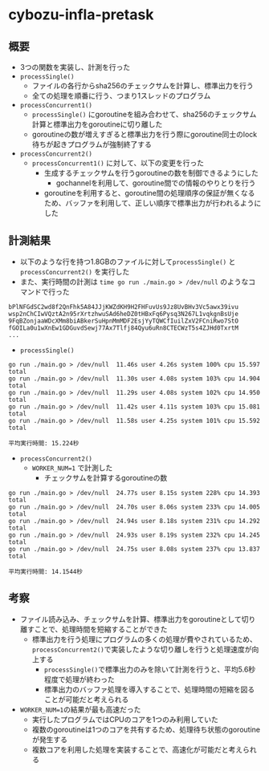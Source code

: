 # cybozu-infla-pretask

## 概要
- 3つの関数を実装し、計測を行った
- `processSingle()`
  - ファイルの各行からsha256のチェックサムを計算し、標準出力を行う
  - 全ての処理を順番に行う、つまり1スレッドのプログラム
- `processConcurrent1()`
  - `processSingle()` にgoroutineを組み合わせて、sha256のチェックサム計算と標準出力をgoroutineに切り離した
  - goroutineの数が増えすぎると標準出力を行う際にgoroutine同士のlock待ちが起きプログラムが強制終了する
- `processConcurrent2()`
  - `processConcurrent1()` に対して、以下の変更を行った
    - 生成するチェックサムを行うgoroutineの数を制御できるようにした
      - gochannelを利用して、goroutine間での情報のやりとりを行う
    - goroutineを利用すると、goroutine間の処理順序の保証が無くなるため、バッファを利用して、正しい順序で標準出力が行われるようにした

## 計測結果
- 以下のような行を持つ1.8GBのファイルに対して`processSingle()` と `processConcurrent2()` を実行した
- また、実行時間の計測は `time go run ./main.go > /dev/null` のようなコマンドで行った
```
bPlNFGdSC2wd8f2QnFhk5A84JJjKWZdKH9H2FHFuvUs9Jz8UvBHv3Vc5awx39ivu
wsp2nChCIwVQztA2n95rXrtzhwuSAd6heDZ0tHBxFq6Pysq3N267L1vqkgnBsUje
9FqBZonjaaWDcXMm8biABkerSuHpnMmMDF2EsjYyTQWCfIuilZxV2FCniRwo7StO
fGOILa0u1wXnEw1GDGuvdSewj77Ax7Tlfj84Qyu6uRn8CTECWzT5s4ZJHd0TxrtM
...
```
- `processSingle()`
```
go run ./main.go > /dev/null  11.46s user 4.26s system 100% cpu 15.597 total
go run ./main.go > /dev/null  11.30s user 4.08s system 103% cpu 14.904 total
go run ./main.go > /dev/null  11.29s user 4.08s system 102% cpu 14.950 total
go run ./main.go > /dev/null  11.42s user 4.11s system 103% cpu 15.081 total
go run ./main.go > /dev/null  11.58s user 4.25s system 101% cpu 15.592 total

平均実行時間: 15.224秒
```
- `processConcurrent2()`
  - `WORKER_NUM=1` で計測した
    - チェックサムを計算するgoroutineの数
```
go run ./main.go > /dev/null  24.77s user 8.15s system 228% cpu 14.393 total
go run ./main.go > /dev/null  24.70s user 8.06s system 233% cpu 14.005 total
go run ./main.go > /dev/null  24.94s user 8.18s system 231% cpu 14.292 total
go run ./main.go > /dev/null  24.93s user 8.19s system 232% cpu 14.245 total
go run ./main.go > /dev/null  24.75s user 8.08s system 237% cpu 13.837 total

平均実行時間: 14.1544秒
```

## 考察
- ファイル読み込み、チェックサムを計算、標準出力をgoroutineとして切り離すことで、処理時間を短縮することができた
  - 標準出力を行う処理にプログラムの多くの処理が費やされているため、`processConcurrent2()`で実装したような切り離しを行うと処理速度が向上する
    - `processSingle()`で標準出力のみを除いて計測を行うと、平均5.6秒程度で処理が終わった
    - 標準出力のバッファ処理を導入することで、処理時間の短縮を図ることが可能だと考えられる
- `WORKER_NUM=1`の結果が最も高速だった
  - 実行したプログラムではCPUのコアを1つのみ利用していた
  - 複数のgoroutineは1つのコアを共有するため、処理待ち状態のgoroutineが発生する
  - 複数コアを利用した処理を実装することで、高速化が可能だと考えられる